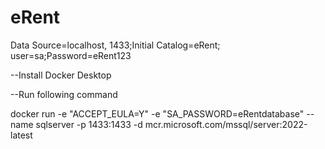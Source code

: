 # eRent

Data Source=localhost, 1433;Initial Catalog=eRent; user=sa;Password=eRent123

--Install Docker Desktop

--Run following command

docker run -e "ACCEPT_EULA=Y" -e "SA_PASSWORD=eRentdatabase" --name sqlserver -p 1433:1433 -d mcr.microsoft.com/mssql/server:2022-latest

